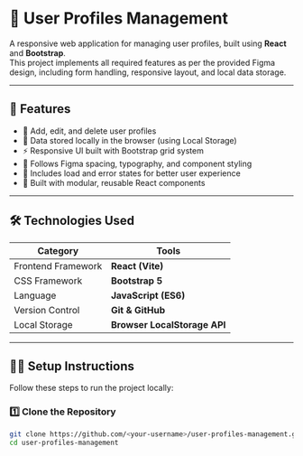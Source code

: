 # 👥 User Profiles Management

A responsive web application for managing user profiles, built using **React** and **Bootstrap**.  
This project implements all required features as per the provided Figma design, including form handling, responsive layout, and local data storage.

---

## 🚀 Features

- 🧍 Add, edit, and delete user profiles  
- 💾 Data stored locally in the browser (using Local Storage)  
- ⚡ Responsive UI built with Bootstrap grid system  
- 🎨 Follows Figma spacing, typography, and component styling  
- 🔄 Includes load and error states for better user experience  
- 🧩 Built with modular, reusable React components  

---

## 🛠️ Technologies Used

| Category | Tools |
|-----------|--------|
| Frontend Framework | **React (Vite)** |
| CSS Framework | **Bootstrap 5** |
| Language | **JavaScript (ES6)** |
| Version Control | **Git & GitHub** |
| Local Storage | **Browser LocalStorage API** |

---

## 🧑‍💻 Setup Instructions

Follow these steps to run the project locally:

### 1️⃣ Clone the Repository
```bash
git clone https://github.com/<your-username>/user-profiles-management.git
cd user-profiles-management

